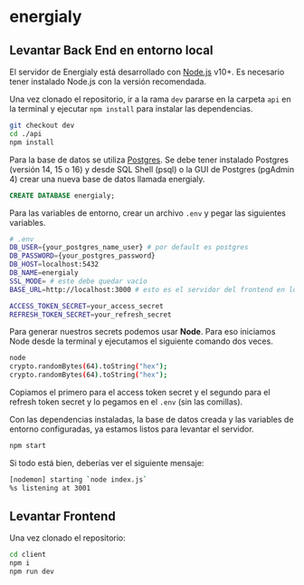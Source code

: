 # energialy

## Levantar Back End en entorno local

El servidor de Energialy está desarrollado con [Node.js](https://nodejs.org/) v10+. Es necesario tener instalado Node.js con la versión recomendada.

Una vez clonado el repositorio, ir a la rama `dev` pararse en la carpeta `api` en la terminal y ejecutar `npm install` para instalar las dependencias.
```sh
git checkout dev
cd ./api
npm install
```
Para la base de datos se utiliza [Postgres](https://www.postgresql.org/). Se debe tener instalado Postgres (versión 14, 15 o 16) y desde SQL Shell (psql) o la GUI de Postgres (pgAdmin 4) crear una nueva base de datos llamada energialy.
```sql
CREATE DATABASE energialy;
```
Para las variables de entorno, crear un archivo `.env` y pegar las siguientes variables.
```sh
# .env
DB_USER={your_postgres_name_user} # por default es postgres
DB_PASSWORD={your_postgres_password}
DB_HOST=localhost:5432
DB_NAME=energialy
SSL_MODE= # este debe quedar vacío
BASE_URL=http://localhost:3000 # esto es el servidor del frontend en local

ACCESS_TOKEN_SECRET=your_access_secret
REFRESH_TOKEN_SECRET=your_refresh_secret
```
Para generar nuestros secrets podemos usar **Node**. Para eso iniciamos Node desde la terminal y ejecutamos el siguiente comando dos veces.
```sh
node
crypto.randomBytes(64).toString("hex");
crypto.randomBytes(64).toString("hex");
```
Copiamos el primero para el access token secret y el segundo para el refresh token secret y lo pegamos en el `.env` (sin las comillas).

Con las dependencias instaladas, la base de datos creada y las variables de entorno configuradas, ya estamos listos para levantar el servidor.
```sh
npm start
```
Si todo está bien, deberías ver el siguiente mensaje:
```sh
[nodemon] starting `node index.js`
%s listening at 3001
```

## Levantar Frontend

Una vez clonado el repositorio:

```sh
cd client
npm i
npm run dev 
```
